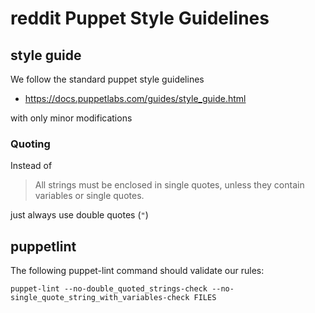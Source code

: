 # reddit Puppet Style Guidelines

## style guide

We follow the standard puppet style guidelines

* <https://docs.puppetlabs.com/guides/style_guide.html>

with only minor modifications

### Quoting

Instead of

> All strings must be enclosed in single quotes, unless they contain variables or single quotes.

just always use double quotes (`"`)


## puppetlint

The following puppet-lint command should validate our rules:

    puppet-lint --no-double_quoted_strings-check --no-single_quote_string_with_variables-check FILES
